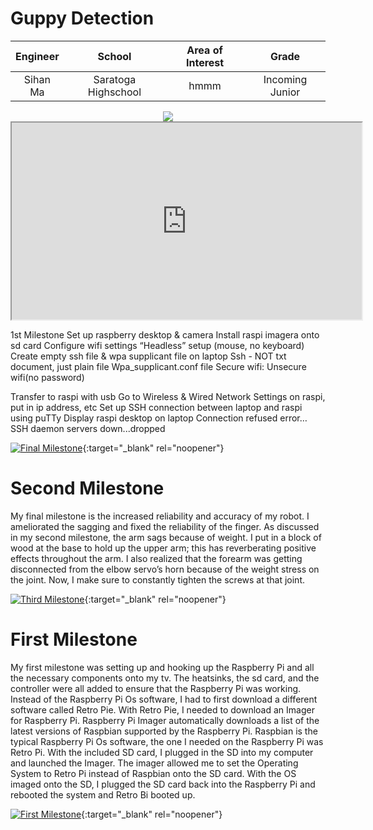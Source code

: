 ﻿# Guppy Detection


| **Engineer** | **School** | **Area of Interest** | **Grade** |
|:--:|:--:|:--:|:--:|
| Sihan Ma | Saratoga Highschool | hmmm | Incoming Junior

<html>
  <center>
  <img src="https://thumbs.gfycat.com/GrizzledGrayImago-max-1mb.gif">
  </center>
  

<body>

  <iframe width="560" height="315" 
  src="https://www.youtube.com/embed/jzrxxldyHwA?controls=1">
  </iframe>
  
</body>
</html>

1st Milestone
Set up raspberry desktop & camera 
Install raspi imagera onto sd card
Configure wifi settings
“Headless” setup (mouse, no keyboard)
Create empty ssh file & wpa supplicant file on laptop
Ssh - NOT txt document, just plain file
Wpa_supplicant.conf file
Secure wifi:
Unsecure wifi(no password)

Transfer to raspi with usb
Go to Wireless & Wired Network Settings on raspi, put in ip address, etc
Set up SSH connection between laptop and raspi using puTTy
Display raspi desktop on laptop
Connection refused error…
SSH daemon servers down...dropped


[![Final Milestone](https://res.cloudinary.com/marcomontalbano/image/upload/v1612573869/video_to_markdown/images/youtube--F7M7imOVGug-c05b58ac6eb4c4700831b2b3070cd403.jpg )](https://www.youtube.com/watch?v=F7M7imOVGug&feature=emb_logo "Final Milestone"){:target="_blank" rel="noopener"}

# Second Milestone
My final milestone is the increased reliability and accuracy of my robot. I ameliorated the sagging and fixed the reliability of the finger. As discussed in my second milestone, the arm sags because of weight. I put in a block of wood at the base to hold up the upper arm; this has reverberating positive effects throughout the arm. I also realized that the forearm was getting disconnected from the elbow servo’s horn because of the weight stress on the joint. Now, I make sure to constantly tighten the screws at that joint.

[![Third Milestone](https://res.cloudinary.com/marcomontalbano/image/upload/v1612574014/video_to_markdown/images/youtube--y3VAmNlER5Y-c05b58ac6eb4c4700831b2b3070cd403.jpg)](https://www.youtube.com/watch?v=y3VAmNlER5Y&feature=emb_logo "Second Milestone"){:target="_blank" rel="noopener"}
# First Milestone
  

My first milestone was setting up and hooking up the Raspberry Pi and all the necessary components onto my tv. The heatsinks, the sd card, and the controller were all added to ensure that the Raspberry Pi was working. Instead of the Raspberry Pi Os software, I had to first download a different software called Retro Pie. With Retro Pie, I needed to download an Imager for Raspberry Pi. Raspberry Pi Imager automatically downloads a list of the latest versions of Raspbian supported by the Raspberry Pi. Raspbian is the typical Raspberry Pi Os software, the one I needed on the Raspberry Pi was Retro Pi. With the included SD card, I plugged in the SD into my computer and launched the Imager. The imager allowed me to set the Operating System to Retro Pi instead of Raspbian onto the SD card. With the OS imaged onto the SD, I plugged the SD card back into the Raspberry Pi and rebooted the system and Retro Bi booted up.

[![First Milestone](https://res.cloudinary.com/marcomontalbano/image/upload/v1612574117/video_to_markdown/images/youtube--CaCazFBhYKs-c05b58ac6eb4c4700831b2b3070cd403.jpg)](https://www.youtube.com/watch?v=CaCazFBhYKs "First Milestone"){:target="_blank" rel="noopener"}
